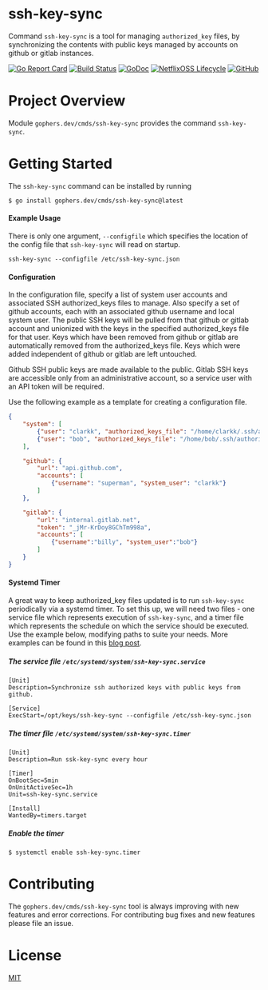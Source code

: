 ssh-key-sync
============

Command `ssh-key-sync` is a tool for managing `authorized_key` files, by synchronizing
the contents with public keys managed by accounts on github or gitlab instances.

[![Go Report Card](https://goreportcard.com/badge/gophers.dev/cmds/ssh-key-sync)](https://goreportcard.com/report/gophers.dev/cmds/ssh-key-sync)
[![Build Status](https://travis-ci.com/shoenig/ssh-key-sync.svg?branch=master)](https://travis-ci.com/shoenig/ssh-key-sync)
[![GoDoc](https://godoc.org/gophers.dev/cmds/ssh-key-sync?status.svg)](https://godoc.org/gophers.dev/cmds/ssh-key-sync)
[![NetflixOSS Lifecycle](https://img.shields.io/osslifecycle/shoenig/ssh-key-sync.svg)](OSSMETADATA)
[![GitHub](https://img.shields.io/github/license/shoenig/ssh-key-sync.svg)](LICENSE)

# Project Overview

Module `gophers.dev/cmds/ssh-key-sync` provides the command `ssh-key-sync`.

# Getting Started

The `ssh-key-sync` command can be installed by running
```
$ go install gophers.dev/cmds/ssh-key-sync@latest
```

#### Example Usage
There is only one argument, `--configfile` which specifies the location of the config file
that `ssh-key-sync` will read on startup.

```golang
ssh-key-sync --configfile /etc/ssh-key-sync.json
```

#### Configuration
In the configuration file, specify a list of system user accounts and associated SSH authorized_keys
files to manage. Also specify a set of github accounts, each with an associated github username and
local system user. The public SSH keys will be pulled from that github or gitlab account and unionized
with the keys in the specified authorized_keys file for that user. Keys which have been removed from github
or gitlab are automatically removed from the authorized_keys file. Keys which were added independent of
github or gitlab are left untouched.

Github SSH public keys are made available to the public. Gitlab SSH keys are accessible only from an
administrative account, so a service user with an API token will be required.

Use the following example as a template for creating a configuration file.

```json
{
    "system": [
        {"user": "clarkk", "authorized_keys_file": "/home/clarkk/.ssh/authorized_keys"},
        {"user": "bob", "authorized_keys_file": "/home/bob/.ssh/authorized_keys"}
    ],

    "github": {
        "url": "api.github.com",
        "accounts": [
            {"username": "superman", "system_user": "clarkk"}
        ]
    },

    "gitlab": {
        "url": "internal.gitlab.net",
        "token": "_jMr-KrDoy8GChTm998a",
        "accounts": [
            {"username":"billy", "system_user":"bob"}
        ]
    }
}
```

#### Systemd Timer
A great way to keep authorized_key files updated is to run `ssh-key-sync` periodically
via a systemd timer. To set this up, we will need two files - one service file which
represents execution of `ssh-key-sync`, and a timer file which represents the schedule
on which the service should be executed. Use the example below, modifying paths to
suite your needs. More examples can be found in this [blog post](https://jason.the-graham.com/2013/03/06/how-to-use-systemd-timers/).

##### The service file `/etc/systemd/system/ssh-key-sync.service`
```
[Unit]
Description=Synchronize ssh authorized keys with public keys from github.

[Service]
ExecStart=/opt/keys/ssh-key-sync --configfile /etc/ssh-key-sync.json
```

##### The timer file `/etc/systemd/system/ssh-key-sync.timer`
```
[Unit]
Description=Run ssk-key-sync every hour

[Timer]
OnBootSec=5min
OnUnitActiveSec=1h
Unit=ssh-key-sync.service

[Install]
WantedBy=timers.target
```

##### Enable the timer
```
$ systemctl enable ssh-key-sync.timer
```

# Contributing

The `gophers.dev/cmds/ssh-key-sync` tool is always improving with new features
and error corrections. For contributing bug fixes and new features please file an issue.

# License
[MIT](https://raw.githubusercontent.com/shoenig/ssh-key-sync/master/LICENSE)

